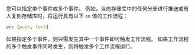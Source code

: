您可以指定单个事件或多个事件。 例如，当向存储库中的任何分支进行推送或有人复刻存储库时，将运行具有以下 `on` 值的工作流程：

```yaml
on: [push, fork]
```

如果指定多个事件，则只需发生其中一个事件即可触发工作流程。 如果工作流程的多个触发事件同时发生，则将触发多个工作流程运行。
